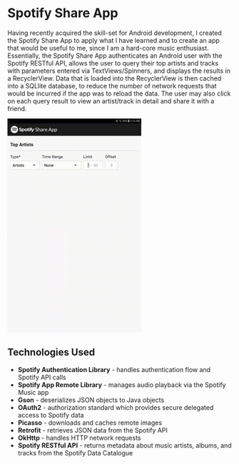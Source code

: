 # Spotify Share App
Having recently acquired the skill-set for Android development, I created the Spotify Share App to apply what I have learned and to create an app that would be useful to me, since I am a hard-core music enthusiast. Essentially, the Spotify Share App authenticates an Android user with the Spotify RESTful API, allows the user to query their top artists and tracks with parameters entered via TextViews/Spinners, and displays the results in a RecyclerView. Data that is loaded into the RecyclerView is then cached into a SQLlite database, to reduce the number of network requests that would be incurred if the app was to reload the data. The user may also click on each query result to view an artist/track in detail and share it with a friend.

![RecyclerView Demo](app/src/main/res/drawable/authentication_demo.gif?raw=true "Loading Data Into RecyclerView")

## Technologies Used
* **Spotify Authentication Library** - handles authentication flow and Spotify API calls
* **Spotify App Remote Library** - manages audio playback via the Spotify Music app
* **Gson** - deserializes JSON objects to Java objects
* **OAuth2** - authorization standard which provides secure delegated access to Spotify data
* **Picasso** - downloads and caches remote images
* **Retrofit** - retrieves JSON data from the Spotify API 
* **OkHttp** - handles HTTP network requests
* **Spotify RESTful API** - returns metadata about music artists, albums, and tracks from the Spotify Data Catalogue

